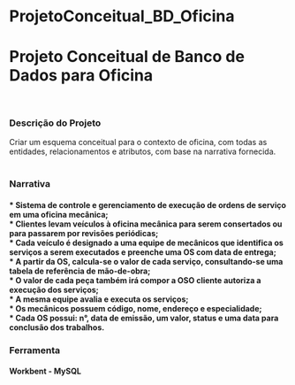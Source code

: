 # ProjetoConceitual_BD_Oficina
<h1> Projeto Conceitual de Banco de Dados para Oficina </h1>
</br>

<h3> Descrição do Projeto </h3>
Criar um esquema conceitual para o contexto de oficina, com todas as entidades, relacionamentos e atributos, com base na narrativa fornecida.
</br>
</br>

<h3> Narrativa </h3>
<h4>
* Sistema de controle e gerenciamento de execução de ordens de serviço em uma oficina mecânica;
</br>
* Clientes levam veículos à oficina mecânica para serem consertados ou para passarem por revisões periódicas;
</br>
* Cada veículo é designado a uma equipe de mecânicos que identifica os serviços a serem executados e preenche uma OS com data de entrega;
</br>
* A partir da OS, calcula-se o valor de cada serviço, consultando-se uma tabela de referência de mão-de-obra;
</br>
* O valor de cada peça também irá compor a OSO cliente autoriza a execução dos serviços;
</br>
* A mesma equipe avalia e executa os serviços;
</br>
* Os mecânicos possuem código, nome, endereço e especialidade;
</br>
* Cada OS possui: n°, data de emissão, um valor, status e uma data para conclusão dos trabalhos.
</br>
</h4>

<h3> Ferramenta </h3>
<h4> Workbent - MySQL </h4>